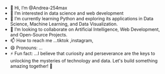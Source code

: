 - 👋 Hi, I’m @Andrea-254max
- 👀 I’m interested in data science and web development
- 🌱 I’m currently learning Python and exploring its applications in Data Science, Machine Learning, and Data Visualization.
- 💞️ I’m looking to collaborate on Artificial Intelligence, Web Development, and Open-Source Projects.
- 📫 How to reach me ...tiktok ,instagram,
- 😄 Pronouns: ...
- ⚡ Fun fact: ...I believe that curiosity and perseverance are the keys to unlocking the mysteries of technology and data. Let's build something amazing together! 🚀



<!---
Andrea-254max/Andrea-254max is a ✨ special ✨ repository because its `README.md` (this file) appears on your GitHub profile.
You can click the Preview link to take a look at your changes.
--->
